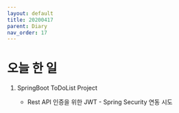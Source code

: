 ```yaml
---
layout: default
title: 20200417
parent: Diary
nav_order: 17
---
```


# 오늘 한 일

1. SpringBoot ToDoList Project

    * Rest API 인증을 위한 JWT - Spring Security 연동 시도